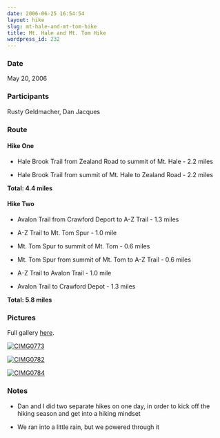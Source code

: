 ```yaml
---
date: 2006-06-25 16:54:54
layout: hike
slug: mt-hale-and-mt-tom-hike
title: Mt. Hale and Mt. Tom Hike
wordpress_id: 232
---
```


### Date


May 20, 2006



### Participants


Rusty Geldmacher, Dan Jacques



### Route




#### Hike One






  * Hale Brook Trail from Zealand Road to summit of Mt. Hale - 2.2 miles


  * Hale Brook Trail from summit of Mt. Hale to Zealand Road - 2.2 miles


**Total: 4.4 miles**



#### Hike Two






  * Avalon Trail from Crawford Deport to A-Z Trail - 1.3 miles


  * A-Z Trail to Mt. Tom Spur - 1.0 mile


  * Mt. Tom Spur to summit of Mt. Tom - 0.6 miles


  * Mt. Tom Spur from summit of Mt. Tom to A-Z Trail - 0.6 miles


  * A-Z Trail to Avalon Trail - 1.0 mile


  * Avalon Trail to Crawford Depot - 1.3 miles


**Total: 5.8 miles**



### Pictures





Full gallery [here](http://www.flickr.com/photos/geldmacher/sets/72157594560549263/).




[![CIMG0773](http://farm1.static.flickr.com/161/404966934_226b3149b8.jpg)](http://www.flickr.com/photos/geldmacher/404966934/)




[![CIMG0782](http://farm1.static.flickr.com/176/404969033_4b8eb3dd25.jpg)](http://www.flickr.com/photos/geldmacher/404969033/)




[![CIMG0784](http://farm1.static.flickr.com/168/404969749_6dd6fe0510.jpg)](http://www.flickr.com/photos/geldmacher/404969749/)






### Notes






  * Dan and I did two separate hikes on one day, in order to kick off the hiking season and get into a hiking mindset


  * We ran into a little rain, but we powered through it



